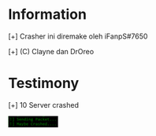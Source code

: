 # Information
[+] Crasher ini diremake oleh iFanpS#7650

[+] (C) Clayne dan DrOreo

# Testimony
[+] 10 Server crashed

![Crash](crashedpng.png)
